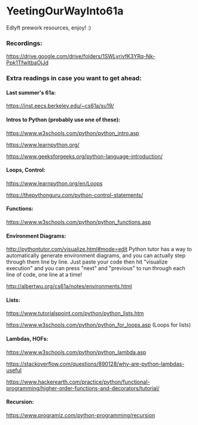 # YeetingOurWayInto61a
Edlyft prework resources, enjoy! :)

### Recordings:

https://drive.google.com/drive/folders/1SWLyrivfK3YRq-Nk-Ppk1TfwItbaOjJd

### Extra readings in case you want to get ahead:

#### Last summer's 61a:

https://inst.eecs.berkeley.edu/~cs61a/su19/


#### Intros to Python (probably use one of these):

https://www.w3schools.com/python/python_intro.asp

https://www.learnpython.org/

https://www.geeksforgeeks.org/python-language-introduction/


#### Loops, Control:

https://www.learnpython.org/en/Loops

https://thepythonguru.com/python-control-statements/


#### Functions:

https://www.w3schools.com/python/python_functions.asp


#### Environment Diagrams:

http://pythontutor.com/visualize.html#mode=edit
Python tutor has a way to automatically generate environment diagrams, and you can actually step through them line by line. Just paste your code then hit "visualize execution" and you can press "next" and "previous" to run through each line of code, one line at a time!

http://albertwu.org/cs61a/notes/environments.html


#### Lists:

https://www.tutorialspoint.com/python/python_lists.htm

https://www.w3schools.com/python/python_for_loops.asp (Loops for lists)


#### Lambdas, HOFs:

https://www.w3schools.com/python/python_lambda.asp

https://stackoverflow.com/questions/890128/why-are-python-lambdas-useful

https://www.hackerearth.com/practice/python/functional-programming/higher-order-functions-and-decorators/tutorial/


#### Recursion:

https://www.programiz.com/python-programming/recursion
